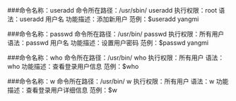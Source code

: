 
###命令名称：useradd
命令所在路径：/usr/sbin/ useradd
执行权限：root
语法：useradd  用户名
功能描述：添加新用户
范例：$useradd  yangmi


###命令名称：passwd
命令所在路径：/usr/bin/ passwd
执行权限：所有用户
语法：passwd 用户名
功能描述：设置用户密码
范例：$passwd  yangmi


###命令名称：who
命令所在路径：/usr/bin/ who
执行权限：所有用户
语法：who
功能描述：查看登录用户信息
范例：$who


###命令名称：w
命令所在路径：/usr/bin/ w
执行权限：所有用户
语法：w
功能描述：查看登录用户详细信息
范例：$w
